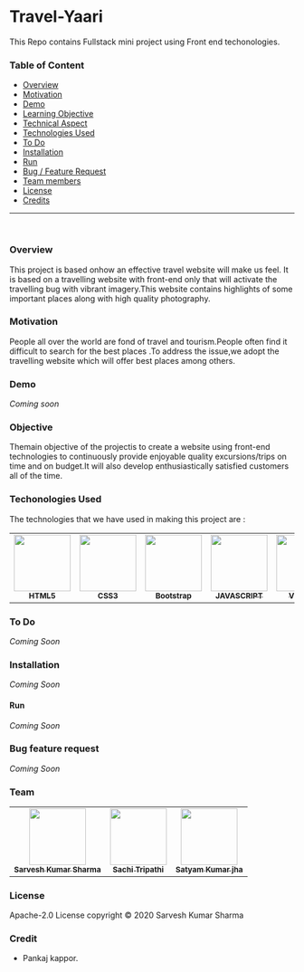 # Travel-Yaari
This Repo contains Fullstack mini project using Front end techonologies.

### Table of Content
  * [Overview](#overview)
  * [Motivation](#motivation)
  * [Demo](#demo)
  * [Learning Objective](#Learning-Objective)
  * [Technical Aspect](#technical-aspect)
  * [Technologies Used](#technologies-used)
  * [To Do](#to-do)
  * [Installation](#installation)
  * [Run](#run)
  * [Bug / Feature Request](#bug-feature-request)
  * [Team members](#team)
  * [License](#license)
  * [Credits](#credits)
  
  
  <hr>
  
  <br>
  
  
  ### Overview
  
  This project is based onhow an effective travel website will make us feel. It is based on a  travelling  website  with  front-end only  that  will  activate  the travelling bug with  vibrant  imagery.This  website  contains highlights  of  some  important  places  along with  high  quality photography.
  
  
  
  
  ### Motivation
  
  People all over the world are fond of travel and tourism.People often find it difficult to search for the best places .To address the issue,we adopt the travelling website which will offer best places among others.
  
  
  
  
  ### Demo
  
  _Coming soon_
  
  
  
  ### Objective
  
  
  Themain objective of the projectis to create a website using  front-end  technologies to  continuously  provide enjoyable quality excursions/trips on time and on budget.It will also develop enthusiastically satisfied customers all of the time. 
  
  
  
  ### Techonologies Used
  
  The technologies that we have used in making this project are :
  
   <table>
  <tr>
    <td align="center">
  <a href="https://en.wikipedia.org/wiki/HTML"><img src="https://raw.githubusercontent.com/shsarv/TravelYaari/master/resources/html.jpg" width="100px;" alt=""/><br /><sub><b>HTML5</b></sub></a></td>
   <td align="center">
  <a href="https://en.wikipedia.org/wiki/Cascading_Style_Sheets"><img src="https://raw.githubusercontent.com/shsarv/TravelYaari/master/resources/css.jpg" width="100px;" alt=""/><br /><sub><b>CSS3</b></sub></a></td>
    <td align="center">
  <a href="https://en.wikipedia.org/wiki/Bootstrap_(front-end_framework)"><img src="https://raw.githubusercontent.com/shsarv/TravelYaari/master/resources/boot.jpg" width="100px;" alt=""/><br /><sub><b>Bootstrap</b></sub></a></td>
   <td align="center">
  <a href="https://en.wikipedia.org/wiki/JavaScript"><img src="https://raw.githubusercontent.com/shsarv/TravelYaari/master/resources/js.jpg" width="100px;" alt=""/><br /><sub><b>JAVASCRIPT</b></sub></a></td>
      <td align="center">
   <a href="https://en.wikipedia.org/wiki/Visual_Studio_Code"><img src="https://raw.githubusercontent.com/shsarv/TravelYaari/master/resources/vs.jpg" width="100px;" height="100px;" alt=""/><br /><sub><b>VSCODE</b></sub></a></td>
 </tr>
 </table>
   
   
  
  ### To Do
  
  
   _Coming Soon_
   
   
  
  
  ### Installation
  
  
   _Coming Soon_
   
  
  #### Run
  
  
   _Coming Soon_
   
  
  
  ### Bug feature request
  
  
   _Coming Soon_
   
   
  
  ### Team
  
  
   <table>
  <tr>
    <td align="center"><a href="https://github.com/shsarv"><img src="https://avatars2.githubusercontent.com/u/55739302?s=400&u=1e7714cb1cbe3437a527a877486c94611f0e7ab0&v=4" width="100px;" alt=""/><br /><sub><b>Sarvesh Kumar Sharma</b></sub></a></td>
   <td align="center"><a href="https://github.com/sachi42"><img src="https://avatars1.githubusercontent.com/u/61285008?s=460&v=4" width="100px;" alt=""/><br /><sub><b>Sachi Tripathi</b></sub></a></td>
   <td align="center"><a href="https://github.com/satyamjha1710"><img src="https://avatars1.githubusercontent.com/u/61418608?s=400&v=4" width="100px;" alt=""/><br /><sub><b>Satyam Kumar jha</b></sub></a></td>
   
   <tr>
    <table>
   
   
  
  
  ### License
  
  Apache-2.0 License copyright &copy; 2020 Sarvesh Kumar Sharma
    
   
   
  
  ### Credit
  
  
   * Pankaj kappor.
  
  
